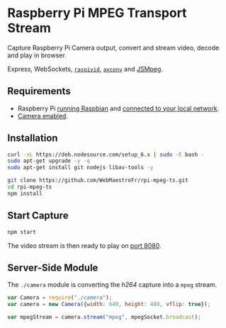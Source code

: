 # Raspberry Pi MPEG Transport Stream

Capture Raspberry Pi Camera output, convert and stream video, decode and play in browser.

Express, WebSockets, [`raspivid`](https://www.raspberrypi.org/documentation/raspbian/applications/camera.md), [`avconv`](https://libav.org/documentation/avconv.html) and [JSMpeg](https://github.com/phoboslab/jsmpeg).

## Requirements

- Raspberry Pi [running Raspbian](https://www.raspberrypi.org/documentation/installation/installing-images/README.md) and [connected to your local network](https://www.raspberrypi.org/documentation/configuration/wireless/wireless-cli.md).
- [Camera enabled](https://www.raspberrypi.org/documentation/configuration/camera.md).

## Installation

```bash
curl -sL https://deb.nodesource.com/setup_6.x | sudo -E bash -
sudo apt-get upgrade -y -q
sudo apt-get install git nodejs libav-tools -y

git clone https://github.com/WebMaestroFr/rpi-mpeg-ts.git
cd rpi-mpeg-ts
npm install
```

## Start Capture

```bash
npm start
```
The video stream is then ready to play on [port 8080](http://raspberrypi.local:8080/).


## Server-Side Module

The `./camera` module is converting the *h264* capture into a `mpeg` stream.

```javascript
var Camera = require("./camera");
var camera = new Camera({width: 640, height: 480, vflip: true});

var mpegStream = camera.stream("mpeg", mpegSocket.broadcast);
```